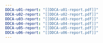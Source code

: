 ```yaml
---
DDCA-u01-report: "[[DDCA-u01-report.pdf]]"
DDCA-u02-report: "[[DDCA-u02-report.pdf]]"
DDCA-u03-report: "[[DDCA-u03-report.pdf]]"
DDCA-u04-report: "[[DDCA-u04-report.pdf]]"
DDCA-u05-report: "[[DDCA-u05-report.pdf]]"
DDCA-u06-report: "[[DDCA-u06-report.pdf]]"
---
```

